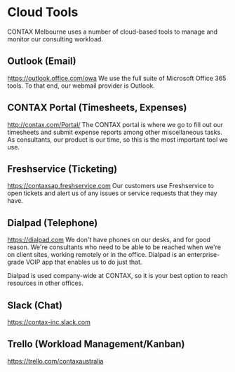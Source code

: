 # Cloud Tools
CONTAX Melbourne uses a number of cloud-based tools to manage and monitor our consulting workload.

## Outlook (Email)
https://outlook.office.com/owa
We use the full suite of Microsoft Office 365 tools. To that end, our webmail provider is Outlook.

## CONTAX Portal (Timesheets, Expenses)
http://contax.com/Portal/
The CONTAX portal is where we go to fill out our timesheets and submit expense reports among other miscellaneous tasks. As consultants, our product is our time, so this is the most important tool we use.

## Freshservice (Ticketing)
https://contaxsap.freshservice.com
Our customers use Freshservice to open tickets and alert us of any issues or service requests that they may have.

## Dialpad (Telephone)
https://dialpad.com
We don't have phones on our desks, and for good reason. We're consultants who need to be able to be reached when we're on client sites, working remotely or in the office. Dialpad is an enterprise-grade VOIP app that enables us to do just that.

Dialpad is used company-wide at CONTAX, so it is your best option to reach resources in other offices.

## Slack (Chat)
https://contax-inc.slack.com

## Trello (Workload Management/Kanban)
https://trello.com/contaxaustralia
